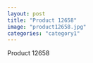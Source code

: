 ```yaml
---
layout: post
title: "Product 12658"
image: "product12658.jpg"
categories: "category1"
---
```

Product 12658
